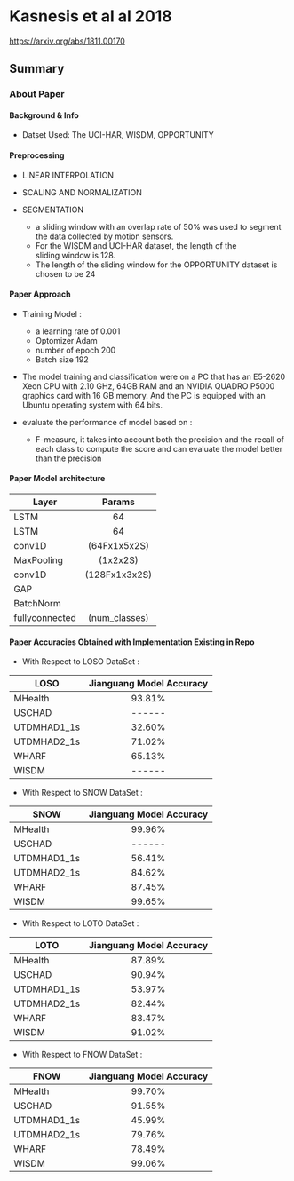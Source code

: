 # Kasnesis et al al 2018
https://arxiv.org/abs/1811.00170
## Summary

### About Paper

#### Background & Info
- Datset Used: The UCI-HAR, WISDM, OPPORTUNITY

  
#### Preprocessing
-  LINEAR INTERPOLATION
-  SCALING AND NORMALIZATION  

- SEGMENTATION
	- a sliding window with an overlap rate of 50% was used 
	  to segment the data collected by motion sensors.
	- For the WISDM and UCI-HAR dataset, the length of the  
	   sliding window is 128.
	- The length of the sliding window for the OPPORTUNITY 
	   dataset is chosen to be 24   



#### Paper Approach
- Training  Model :
	- a learning rate of 0.001		
	- Optomizer Adam
	- number of epoch 200
	- Batch size 192
- The model training and classification were on a PC that has an E5-2620 Xeon CPU with 2.10 GHz, 64GB RAM and an NVIDIA QUADRO 
   P5000 graphics card with 16 GB memory. And the PC is equipped with an Ubuntu operating system with 64 bits.
	
- evaluate the performance of model based on :
	- F-measure, it takes into account
	both the precision and the recall of each class to compute 	the score and can evaluate the model better than the precision
	
#### Paper Model architecture

| Layer          | Params               | 
| -------------  |:--------------------:| 
| LSTM           | 64                   |
| LSTM           | 64                   |
| conv1D         | (64Fx1x5x2S)         | 
| MaxPooling     | (1x2x2S)             |
| conv1D         | (128Fx1x3x2S)        |
|GAP             |                      |
|BatchNorm       |                      |
| fullyconnected | (num_classes)        | 




#### Paper Accuracies Obtained with Implementation Existing in Repo

- With Respect to LOSO DataSet :

| LOSO          | Jianguang Model Accuracy | 
| ------------- |:--------------------:	   | 
| MHealth       | 93.81%                   |
| USCHAD        | ------                   | 
| UTDMHAD1_1s   | 32.60%                   |
| UTDMHAD2_1s   | 71.02%                   |
| WHARF         | 65.13%                   | 
| WISDM         | ------                   |



- With Respect to SNOW DataSet :

| SNOW          | Jianguang Model Accuracy | 
| ------------- |:--------------------:	   | 
| MHealth       | 99.96%                   |
| USCHAD        | ------                   | 
| UTDMHAD1_1s   | 56.41%                   |
| UTDMHAD2_1s   | 84.62%                   |
| WHARF         | 87.45%                   | 
| WISDM         | 99.65%                   |


- With Respect to LOTO DataSet :

| LOTO          | Jianguang Model Accuracy | 
| ------------- |:--------------------:	   | 
| MHealth       | 87.89%                   |
| USCHAD        | 90.94%                   | 
| UTDMHAD1_1s   | 53.97%                   |
| UTDMHAD2_1s   | 82.44%                   |
| WHARF         | 83.47%                   | 
| WISDM         | 91.02%                   |



- With Respect to FNOW DataSet :

| FNOW          | Jianguang Model Accuracy | 
| ------------- |:--------------------:	   | 
| MHealth       | 99.70%                   |
| USCHAD        | 91.55%                   | 
| UTDMHAD1_1s   | 45.99%                   |
| UTDMHAD2_1s   | 79.76%                   |
| WHARF         | 78.49%                   | 
| WISDM         | 99.06%                   |

